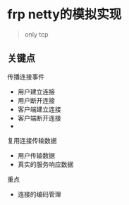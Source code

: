 # frp netty的模拟实现

> only tcp

## 关键点

传播连接事件

- 用户建立连接
- 用户断开连接
- 客户端建立连接
- 客户端断开连接
-

复用连接传输数据

- 用户传输数据
- 真实的服务响应数据

重点

- 连接的编码管理